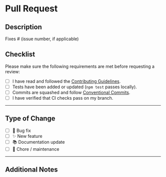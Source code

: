 # Pull Request

## Description

<!-- Please include a summary of the change and why it is needed. -->

Fixes # (issue number, if applicable)

## Checklist

Please make sure the following requirements are met before requesting a review:

- [ ] I have read and followed the [Contributing Guidelines](../../CONTRIBUTING.md).
- [ ] Tests have been added or updated (`npm test` passes locally).
- [ ] Commits are squashed and follow [Conventional Commits](https://www.conventionalcommits.org/en/v1.0.0/).
- [ ] I have verified that CI checks pass on my branch.

---

## Type of Change

- [ ] 🐛 Bug fix
- [ ] ✨ New feature
- [ ] 📚 Documentation update
- [ ] 🧹 Chore / maintenance

---

## Additional Notes

<!-- Add any additional information or context about the PR here. -->
